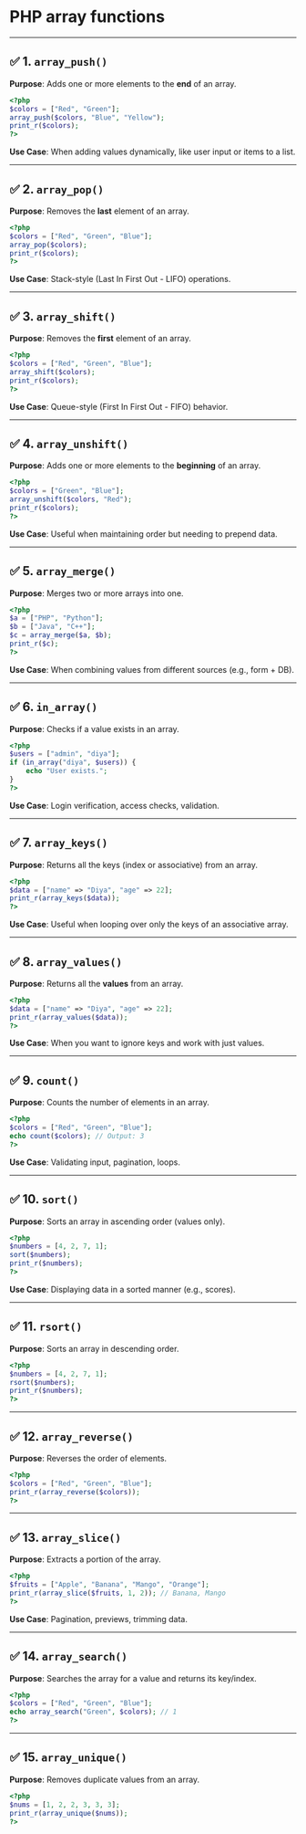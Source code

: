 # PHP array functions

---

## ✅ 1. `array_push()`

**Purpose**: Adds one or more elements to the **end** of an array.

```php
<?php
$colors = ["Red", "Green"];
array_push($colors, "Blue", "Yellow");
print_r($colors);
?>

```

**Use Case**: When adding values dynamically, like user input or items to a list.

---

## ✅ 2. `array_pop()`

**Purpose**: Removes the **last** element of an array.

```php
<?php
$colors = ["Red", "Green", "Blue"];
array_pop($colors);
print_r($colors);
?>

```

**Use Case**: Stack-style (Last In First Out - LIFO) operations.

---

## ✅ 3. `array_shift()`

**Purpose**: Removes the **first** element of an array.

```php
<?php
$colors = ["Red", "Green", "Blue"];
array_shift($colors);
print_r($colors);
?>

```

**Use Case**: Queue-style (First In First Out - FIFO) behavior.

---

## ✅ 4. `array_unshift()`

**Purpose**: Adds one or more elements to the **beginning** of an array.

```php
<?php
$colors = ["Green", "Blue"];
array_unshift($colors, "Red");
print_r($colors);
?>

```

**Use Case**: Useful when maintaining order but needing to prepend data.

---

## ✅ 5. `array_merge()`

**Purpose**: Merges two or more arrays into one.

```php
<?php
$a = ["PHP", "Python"];
$b = ["Java", "C++"];
$c = array_merge($a, $b);
print_r($c);
?>

```

**Use Case**: When combining values from different sources (e.g., form + DB).

---

## ✅ 6. `in_array()`

**Purpose**: Checks if a value exists in an array.

```php
<?php
$users = ["admin", "diya"];
if (in_array("diya", $users)) {
    echo "User exists.";
}
?>

```

**Use Case**: Login verification, access checks, validation.

---

## ✅ 7. `array_keys()`

**Purpose**: Returns all the keys (index or associative) from an array.

```php
<?php
$data = ["name" => "Diya", "age" => 22];
print_r(array_keys($data));
?>

```

**Use Case**: Useful when looping over only the keys of an associative array.

---

## ✅ 8. `array_values()`

**Purpose**: Returns all the **values** from an array.

```php
<?php
$data = ["name" => "Diya", "age" => 22];
print_r(array_values($data));
?>

```

**Use Case**: When you want to ignore keys and work with just values.

---

## ✅ 9. `count()`

**Purpose**: Counts the number of elements in an array.

```php
<?php
$colors = ["Red", "Green", "Blue"];
echo count($colors); // Output: 3
?>

```

**Use Case**: Validating input, pagination, loops.

---

## ✅ 10. `sort()`

**Purpose**: Sorts an array in ascending order (values only).

```php
<?php
$numbers = [4, 2, 7, 1];
sort($numbers);
print_r($numbers);
?>

```

**Use Case**: Displaying data in a sorted manner (e.g., scores).

---

## ✅ 11. `rsort()`

**Purpose**: Sorts an array in descending order.

```php
<?php
$numbers = [4, 2, 7, 1];
rsort($numbers);
print_r($numbers);
?>

```

---

## ✅ 12. `array_reverse()`

**Purpose**: Reverses the order of elements.

```php
<?php
$colors = ["Red", "Green", "Blue"];
print_r(array_reverse($colors));
?>

```

---

## ✅ 13. `array_slice()`

**Purpose**: Extracts a portion of the array.

```php
<?php
$fruits = ["Apple", "Banana", "Mango", "Orange"];
print_r(array_slice($fruits, 1, 2)); // Banana, Mango
?>

```

**Use Case**: Pagination, previews, trimming data.

---

## ✅ 14. `array_search()`

**Purpose**: Searches the array for a value and returns its key/index.

```php
<?php
$colors = ["Red", "Green", "Blue"];
echo array_search("Green", $colors); // 1
?>

```

---

## ✅ 15. `array_unique()`

**Purpose**: Removes duplicate values from an array.

```php
<?php
$nums = [1, 2, 2, 3, 3, 3];
print_r(array_unique($nums));
?>

```
